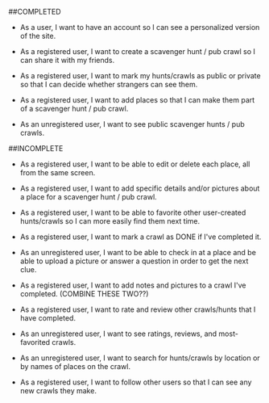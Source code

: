 ##COMPLETED

* As a user, I want to have an account so I can see a personalized version of the site.

* As a registered user, I want to create a scavenger hunt / pub crawl so I can share it with my friends.

* As a registered user, I want to mark my hunts/crawls as public or private so that I can decide whether strangers can see them.

* As a registered user, I want to add places so that I can make them part of a scavenger hunt / pub crawl.

* As an unregistered user, I want to see public scavenger hunts / pub crawls.


##INCOMPLETE

* As a registered user, I want to be able to edit or delete each place, all from the same screen.

* As a registered user, I want to add specific details and/or pictures about a place for a scavenger hunt / pub crawl.

* As a registered user, I want to be able to favorite other user-created hunts/crawls so I can more easily find them next time.

* As a registered user, I want to mark a crawl as DONE if I've completed it.

* As an unregistered user, I want to be able to check in at a place and be able to upload a picture or answer a question in order to get the next clue.

* As a registered user, I want to add notes and pictures to a crawl I've completed.
(COMBINE THESE TWO??)
* As a registered user, I want to rate and review other crawls/hunts that I have completed.

* As an unregistered user, I want to see ratings, reviews, and most-favorited crawls.

* As an unregistered user, I want to search for hunts/crawls by location or by names of places on the crawl.

* As a registered user, I want to follow other users so that I can see any new crawls they make.


